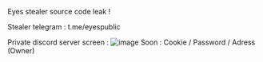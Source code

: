 Eyes stealer source code leak !

Stealer telegram : t.me/eyespublic

Private discord server screen : ![image](https://github.com/user-attachments/assets/2780c927-72ae-4cf9-9b9e-33595e7c10ad)
Soon : Cookie / Password / Adress (Owner)

